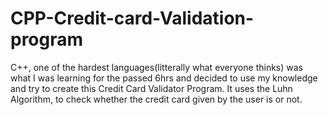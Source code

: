# CPP-Credit-card-Validation-program
C++, one of the hardest languages(litterally what everyone thinks)  was what I was learning for the passed 6hrs and decided to use my knowledge and try to create this Credit Card Validator Program. It uses the Luhn Algorithm, to check whether the credit card given by the user is or not.
